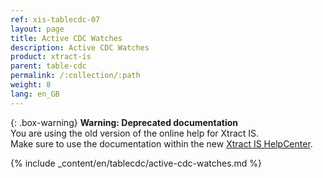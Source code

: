 ```yaml
---
ref: xis-tablecdc-07
layout: page
title: Active CDC Watches
description: Active CDC Watches
product: xtract-is
parent: table-cdc
permalink: /:collection/:path
weight: 8
lang: en_GB
---
```


{: .box-warning}
**Warning: Deprecated documentation** <br>
You are using the old version of the online help for Xtract IS.<br>
Make sure to use the documentation within the new [Xtract IS HelpCenter](https://helpcenter.theobald-software.com/xtract-is/documentation/introduction/).


{% include _content/en/tablecdc/active-cdc-watches.md  %}